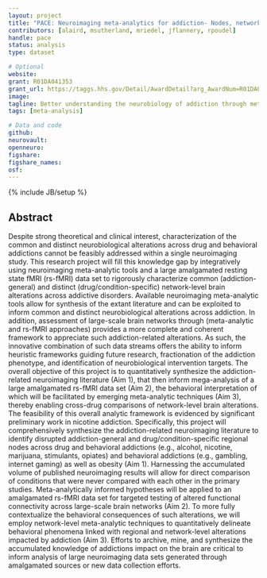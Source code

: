 ```yaml
---
layout: project
title: "PACE: Neuroimaging meta-analytics for addiction- Nodes, networks, and new heuristics"
contributors: [alaird, msutherland, mriedel, jflannery, rpoudel]
handle: pace
status: analysis
type: dataset

# Optional
website:
grant: R01DA041353
grant_url: https://taggs.hhs.gov/Detail/AwardDetail?arg_AwardNum=R01DA041353&arg_ProgOfficeCode=114
image:
tagline: Better understanding the neurobiology of addiction through meta-analysis.
tags: [meta-analysis]

# Data and code
github:
neurovault:
openneuro:
figshare:
figshare_names:
osf:
---
```

{% include JB/setup %}

## Abstract

Despite strong theoretical and clinical interest, characterization of the common and distinct neurobiological alterations across drug and behavioral addictions cannot be feasibly addressed within a single neuroimaging study. This research project will fill this knowledge gap by integratively using neuroimaging meta-analytic tools and a large amalgamated resting state fMRI (rs-fMRI) data set to rigorously characterize common (addiction- general) and distinct (drug/condition-specific) network-level brain alterations across addictive disorders. Available neuroimaging meta-analytic tools allow for synthesis of the extant literature and can be exploited to inform common and distinct neurobiological alterations across addiction. In addition, assessment of large-scale brain networks through (meta-analytic and rs-fMRI approaches) provides a more complete and coherent framework to appreciate such addiction-related alterations. As such, the innovative combination of such data streams offers the ability to inform heuristic frameworks guiding future research, fractionation of the addiction phenotype, and identification of neurobiological intervention targets. The overall objective of this project is to quantitatively synthesize the addiction-related neuroimaging literature (Aim 1), that then inform mega-analysis of a large amalgamated rs-fMRI data set (Aim 2), the behavioral interpretation of which will be facilitated by emerging meta-analytic techniques (Aim 3), thereby enabling cross-drug comparisons of network-level brain alterations. The feasibility of this overall analytic framework is evidenced by significant preliminary work in nicotine addiction. Specifically, this project will comprehensively synthesize the addiction-related neuroimaging literature to identify disrupted addiction-general and drug/condition-specific regional nodes across drug and behavioral addictions (e.g., alcohol, nicotine, marijuana, stimulants, opiates) and behavioral addictions (e.g., gambling, internet gaming) as well as obesity (Aim 1). Harnessing the accumulated volume of published neuroimaging results will allow for direct comparison of conditions that were never compared with each other in the primary studies. Meta-analytically informed hypotheses will be applied to an amalgamated rs-fMRI data set for targeted testing of altered functional connectivity across large-scale brain networks (Aim 2). To more fully contextualize the behavioral consequences of such alterations, we will employ network-level meta-analytic techniques to quantitatively delineate behavioral phenomena linked with regional and network-level alterations impacted by addiction (Aim 3). Efforts to archive, mine, and synthesize the accumulated knowledge of addictions impact on the brain are critical to inform analysis of large neuroimaging data sets generated through amalgamated sources or new data collection efforts.
